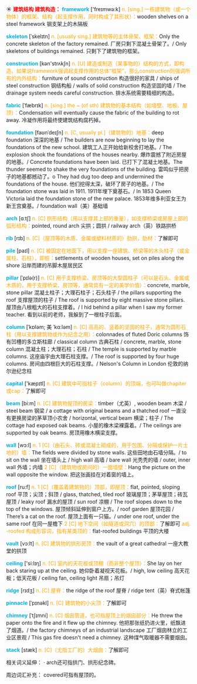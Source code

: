 ☀ <font color="red">**建筑结构 建筑构造：**</font>
<font color="sky blue">**framework**</font> ['freɪmwə:k] 
<font color="orange">n. [sing.] 一栋建筑物（或一个物体）的框架、结构（起支撑作用，同时构成了其形状）：</font>wooden shelves on a steel framework 钢支架上的木隔板
           
<font color="sky blue">**skeleton**</font> [ˈskelɪtn]
<font color="orange">n. [usually sing.] 建筑物等的主体骨架、框架：</font>Only the concrete skeleton of the factory remained. 厂房只剩下混凝土骨架了。/ Only skeletons of buildings remained. 只剩下了建筑物的框架。

<font color="sky blue">**construction**</font> [kən'strʌkʃn] 
<font color="orange">n. [U] 建造或制造（某事物的）结构的方式，即构造。如果说framework强调起支撑作用的总体“框架”，那么construction则强调所有的内外结构：</font>furniture of sound construction 构造很好的家具 / ships of steel construction 钢结构船 / walls of solid construction 构造坚固的墙 / The drainage system needs careful construction. 排水系统需要精细的构造。
           
<font color="sky blue">**fabric**</font> [ˈfæbrɪk]
<font color="orange">n. [sing.] the ~ (of sth) 建筑物的基本结构（如墙壁、地板、屋顶）：</font>Condensation will eventually cause the fabric of the building to rot away. 冷凝作用将最终使建筑结构腐朽掉。
           
<font color="sky blue">**foundation**</font> [faʊnˈdeɪʃn]
<font color="orange">n. [C, usually pl.]（建筑物的）地基：</font>deep foundation 深深的地基 / The builders are now beginning to lay the foundations of the new school. 建筑工人正开始给新校舍打地基。/ The explosion shook the foundations of the houses nearby. 爆炸震撼了附近房屋的地基。/ Concrete foundations have been laid. 已打下了混凝土地基。The thunder seemed to shake the very foundations of the building. 雷鸣似乎把房子的地基都撼动了。o They had dug too deep and undermined the foundations of the house. 他们挖得太深，破环了房子的地基。/ The foundation stone was laid in 1911. 1911年埋下奠基石。/ In 1853 Queen Victoria laid the foundation stone of the new palace. 1853年维多利亚女王为新王宫奠基。/ foundation wall（美）基础墙

<font color="sky blue">**arch**</font> [ɑːtʃ] 
<font color="orange">n. [C] 拱形结构（用以支撑其上部的重量），如支撑桥梁或房屋上部的弧形结构：</font>pointed, round arch 尖拱；圆拱 / railway arch（英）铁路拱桥
           
<font color="sky blue">**rib**</font> [rɪb]
<font color="orange">n. [C]（屋顶等的木质、金属或塑料材质的）肋拱，肋材：</font>了解即可

<font color="sky blue">**pile**</font> [paɪl] 
<font color="orange">n. [C] 被固定在地面下，用以支撑一座建筑、桥梁等的木头柱子（或金属柱、石柱），即桩：</font>settlements of wooden houses, set on piles along the shore 沿岸而建的吊脚木屋居民区
           
<font color="sky blue">**pillar**</font> [ˈpɪlə(r)]
<font color="orange">n. [C] 用于支撑桥梁、房顶等的大型圆柱子（可以是石头、金属或木质的，用于支撑桥梁、房顶等，通常具有一定的美学价值）：</font>concrete, marble, stone pillar 混凝土柱子；大理石柱子；石头柱子 / the pillars supporting the roof 支撑屋顶的柱子 / The roof is supported by eight massive stone pillars. 屋顶由八根粗大的石柱支撑着。/ I hid behind a pillar when I saw my former teacher. 看到以前的老师，我躲到了一根柱子后面。      

<font color="sky blue">**column**</font> [ˈkɒləm; 美 ˈkɑ:ləm]
<font color="orange">n. [C] 高高的、竖着的坚固的柱子，通常为圆形石柱（用以支撑建筑物或作为纪念之用）：</font>colonnades of fluted Doric columns 饰有凹槽的多立斯柱廊 / classical column 古典石柱 / concrete, marble, stone column 混凝土柱；大理石柱；石柱 / The temple is supported by marble columns. 这座庙宇由大理石柱支撑。/ The roof is supported by four huge columns. 房间由四根巨大的石柱支撑。/ Nelson's Column in London 伦敦的纳尔逊纪念柱

<font color="sky blue">**capital**</font> ['kæpɪtl] 
<font color="orange">n. [C] 建筑中可指柱子（column）的顶端，也可叫做chapiter或cap：</font>了解即可
           
<font color="sky blue">**beam**</font> [bi:m]
<font color="orange">n. [C] 建筑物屋顶的房梁：</font>timber（尤英）, wooden beam 木梁 / steel beam 钢梁 / a cottage with original beams and a thatched roof 一直没有更换房梁的茅草顶小农舍 / horizontal, vertical beam 横梁；柱子 / The cottage had exposed oak beams. 小屋的橡木梁裸露着。/ The ceilings are supported by oak beams. 房顶用橡木横梁支撑。
 
<font color="sky blue">**wall**</font> [wɔ:l] 
<font color="orange">n. 1 [C]（由石头、砖或混凝土砌成的，用于包围、分隔或保护一片土地的）墙：</font>The fields were divided by stone walls. 这些田地由石墙分隔。/ to sit on the wall 坐在墙头上 / high wall 高墙 / bare wall 光秃秃的墙 / outer, inner wall 外墙；内墙 <font color="orange">2 [C]（建筑物或房间的）一面墙壁：</font>Hang the picture on the wall opposite the window. 把这张画挂在对着窗的墙上。

<font color="sky blue">**roof**</font> [ru:f] 
<font color="orange">n. 1 [C]（覆盖着建筑物的）顶部，即屋顶：</font>flat, pointed, sloping roof 平顶；尖顶；斜顶 / glass, thatched, tiled roof 玻璃屋顶；茅草屋顶；砖瓦屋顶 / leaky roof 漏水的屋顶 / sun roof 凉棚 / The roof slopes down to the top of the windows. 屋顶倾斜延伸到窗户上方。/ roof garden 屋顶花园 / There’s a cat on the roof. 屋顶上面有一只猫。/ under one roof, under the same roof 在同一屋檐下 <font color="orange">2 [C] 地下空间（如隧道或洞穴）的顶部：</font>了解即可 <font color="orange">adj. -roofed 构成形容词，指有某类顶的：</font>flat-roofed buildings 平顶的大楼
           
<font color="sky blue">**vault**</font> [vɔ:lt]
<font color="orange">n. [C] 建筑物的拱形房顶：</font>the vault of a great cathedral 一座大教堂的拱顶
 
<font color="sky blue">**ceiling**</font> ['si:lɪŋ] 
<font color="orange">n. [C] 室内的天花板或顶棚（而非整个屋顶）：</font>She lay on her back staring up at the ceiling. 她仰卧着凝视天花板。/ high, low ceiling 高天花板；低天花板 / ceiling fan, ceiling light 吊扇；吊灯
           
<font color="sky blue">**ridge**</font> [rɪdʒ]
<font color="orange">n. [C] 屋脊：</font>the ridge of the roof 屋脊 / ridge tent（英）脊式帐篷
                     
<font color="sky blue">**pinnacle**</font> [ˈpɪnəkl]
<font color="orange">n. [C] 建筑物的小尖顶：</font>了解即可
    
<font color="sky blue">**chimney**</font> [ˈtʃɪmni]
<font color="orange">n. [C] 烟囱管道，也可指屋顶上的烟囱部分：</font>He threw the paper onto the fire and it flew up the chimney. 他把那张纸扔进火里，纸飘进了烟道。/ the factory chimneys of an industrial landscape 工厂烟囱林立的工业区景观 / This gas fire doesn't need a chimney. 这种煤气取暖器不需要烟囱。

<font color="sky blue">**stack**</font> [stæk]
<font color="orange">n. [C]（尤指工厂的）大烟囱：</font>了解即可

相关词义延伸：
· arch还可指拱门、拱形纪念碑。

周边词汇补充：
covered可指有屋顶的。

